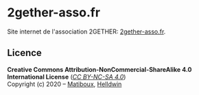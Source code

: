 # 2gether-asso.fr

Site internet de l'association 2GETHER: [2gether-asso.fr](https://2gether-asso.fr/).


## Licence

**Creative Commons Attribution-NonCommercial-ShareAlike 4.0 International License**
([*CC BY-NC-SA 4.0*](https://creativecommons.org/licenses/by-nc-sa/4.0))  
Copyright (c) 2020 – [Matiboux](https://github.com/matiboux), [Helldwin](https://github.com/Helldwin)
